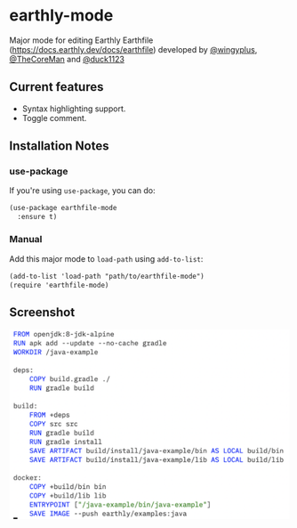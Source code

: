 # earthly-mode

Major mode for editing Earthly Earthfile (https://docs.earthly.dev/docs/earthfile) developed
by [@wingyplus](https://github.com/wingyplus), [@TheCoreMan](https://github.com/TheCoreMan) and [@duck1123](https://github.com/duck1123)

## Current features

* Syntax highlighting support.
* Toggle comment.

## Installation Notes

### use-package

If you're using `use-package`, you can do:

```elisp
(use-package earthfile-mode
  :ensure t)
```

### Manual

Add this major mode to `load-path` using `add-to-list`:

```elisp
(add-to-list 'load-path "path/to/earthfile-mode")
(require 'earthfile-mode)
```

## Screenshot

![Earthfile syntax](Screenshot.png)
